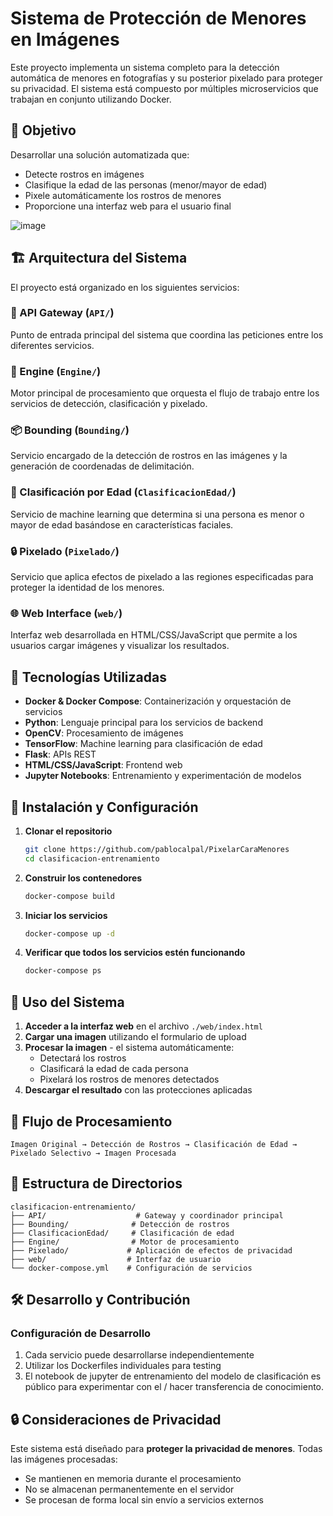 # Sistema de Protección de Menores en Imágenes

Este proyecto implementa un sistema completo para la detección automática de menores en fotografías y su posterior pixelado para proteger su privacidad. El sistema está compuesto por múltiples microservicios que trabajan en conjunto utilizando Docker.

## 🎯 Objetivo

Desarrollar una solución automatizada que:
- Detecte rostros en imágenes
- Clasifique la edad de las personas (menor/mayor de edad)
- Pixele automáticamente los rostros de menores
- Proporcione una interfaz web para el usuario final

![image](https://github.com/user-attachments/assets/338eb255-cf7e-4632-8b07-4c0e214622fa)

## 🏗️ Arquitectura del Sistema

El proyecto está organizado en los siguientes servicios:

### 🔧 API Gateway (`API/`)
Punto de entrada principal del sistema que coordina las peticiones entre los diferentes servicios.

### 🤖 Engine (`Engine/`)
Motor principal de procesamiento que orquesta el flujo de trabajo entre los servicios de detección, clasificación y pixelado.

### 📦 Bounding (`Bounding/`)
Servicio encargado de la detección de rostros en las imágenes y la generación de coordenadas de delimitación.

### 🧠 Clasificación por Edad (`ClasificacionEdad/`)
Servicio de machine learning que determina si una persona es menor o mayor de edad basándose en características faciales.

### 🔒 Pixelado (`Pixelado/`)
Servicio que aplica efectos de pixelado a las regiones especificadas para proteger la identidad de los menores.

### 🌐 Web Interface (`web/`)
Interfaz web desarrollada en HTML/CSS/JavaScript que permite a los usuarios cargar imágenes y visualizar los resultados.

## 🚀 Tecnologías Utilizadas

- **Docker & Docker Compose**: Containerización y orquestación de servicios
- **Python**: Lenguaje principal para los servicios de backend
- **OpenCV**: Procesamiento de imágenes
- **TensorFlow**: Machine learning para clasificación de edad
- **Flask**: APIs REST
- **HTML/CSS/JavaScript**: Frontend web
- **Jupyter Notebooks**: Entrenamiento y experimentación de modelos

## 🔧 Instalación y Configuración

1. **Clonar el repositorio**
   ```bash
   git clone https://github.com/pablocalpal/PixelarCaraMenores
   cd clasificacion-entrenamiento
   ```

2. **Construir los contenedores**
   ```bash
   docker-compose build
   ```

3. **Iniciar los servicios**
   ```bash
   docker-compose up -d
   ```

4. **Verificar que todos los servicios estén funcionando**
   ```bash
   docker-compose ps
   ```

## 📖 Uso del Sistema

1. **Acceder a la interfaz web** en el archivo `./web/index.html`
2. **Cargar una imagen** utilizando el formulario de upload
3. **Procesar la imagen** - el sistema automáticamente:
   - Detectará los rostros
   - Clasificará la edad de cada persona
   - Pixelará los rostros de menores detectados
4. **Descargar el resultado** con las protecciones aplicadas

## 🔄 Flujo de Procesamiento

```
Imagen Original → Detección de Rostros → Clasificación de Edad → Pixelado Selectivo → Imagen Procesada
```

## 📁 Estructura de Directorios

```
clasificacion-entrenamiento/
├── API/                    # Gateway y coordinador principal
├── Bounding/              # Detección de rostros
├── ClasificacionEdad/     # Clasificación de edad
├── Engine/                # Motor de procesamiento
├── Pixelado/             # Aplicación de efectos de privacidad
├── web/                  # Interfaz de usuario
└── docker-compose.yml    # Configuración de servicios
```

## 🛠️ Desarrollo y Contribución

### Configuración de Desarrollo

1. Cada servicio puede desarrollarse independientemente
2. Utilizar los Dockerfiles individuales para testing
3. El notebook de jupyter de entrenamiento del modelo de clasificación es público para experimentar con el / hacer transferencia de conocimiento.

## 🔒 Consideraciones de Privacidad

Este sistema está diseñado para **proteger la privacidad de menores**. Todas las imágenes procesadas:
- Se mantienen en memoria durante el procesamiento
- No se almacenan permanentemente en el servidor
- Se procesan de forma local sin envío a servicios externos
